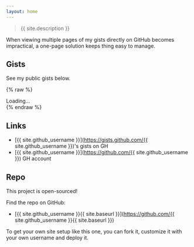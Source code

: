 ```yaml
---
layout: home
---
```


> {{ site.description }}

When viewing multiple pages of my gists directly on GitHub becomes impractical, a one-page solution keeps thing easy to manage.


## Gists

See my public gists below.

{% raw %}
<div id="target">Loading...</div>
<script id="template" type="x-tmpl-mustache">
    <ol>
    {{#gists}}
        <li>
            <a href="{{ html_url }}">link</a> <span>{{ description }}</span>
        </li>
    {{/gists}}
    </ol>
</script>
{% endraw %}

<script>
    renderGists('{{ site.github_username }}');
</script>


## Links

- [{{ site.github_username }}](https://gists.github.com/{{ site.github_username }})'s gists on GH
- [{{ site.github_username }}](https://github.com/{{ site.github_username }}) GH account


## Repo

This project is open-sourced!

Find the repo on GitHub:

- [{{ site.github_username }}{{ site.baseurl }}](https://github.com/{{ site.github_username }}{{ site.baseurl }})

To get your own site setup like this one, you can fork it, customize it with your own username and deploy it.
